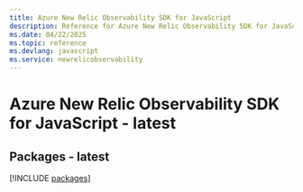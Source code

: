 ```yaml
---
title: Azure New Relic Observability SDK for JavaScript
description: Reference for Azure New Relic Observability SDK for JavaScript
ms.date: 04/22/2025
ms.topic: reference
ms.devlang: javascript
ms.service: newrelicobservability
---
```

# Azure New Relic Observability SDK for JavaScript - latest
## Packages - latest
[!INCLUDE [packages](new-relic-observability-index.md)]